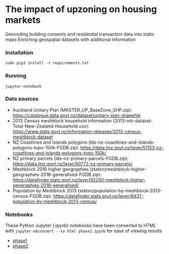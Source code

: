 # The impact of upzoning on housing markets
Geocoding building consents and residential transaction data into static maps
Enriching geospatial datasets with additional information

### Installation

`sudo pip3 install -r requirements.txt`

### Running

`jupyter-notebook`

### Data sources

- Auckland Unitary Plan (MASTER_UP_BaseZone_SHP.zip): https://catalogue.data.govt.nz/dataset/unitary-plan-shapefile
- 2013 Census meshblock household information (2013-mb-dataset-Total-New-Zealand-Household.csv): https://www.stats.govt.nz/information-releases/2013-census-meshblock-dataset
- NZ Coastlines and Islands polygons (lds-nz-coastlines-and-islands-polygons-topo-150k-FGDB.zip): https://data.linz.govt.nz/layer/51153-nz-coastlines-and-islands-polygons-topo-150k/
- NZ primary parcels (lds-nz-primary-parcels-FGDB.zip): https://data.linz.govt.nz/layer/50772-nz-primary-parcels/
- Meshblock 2018 higher geographies (statsnzmeshblock-higher-geographies-2018-generalised-FGDB.zip): https://datafinder.stats.govt.nz/layer/92200-meshblock-higher-geographies-2018-generalised/
- Population by Meshblock 2013 (statsnzpopulation-by-meshblock-2013-census-FGDB.zip): https://datafinder.stats.govt.nz/layer/8437-population-by-meshblock-2013-census/

### Notebooks

These Python Jupyter (.ipynb) notebooks have been converted to HTML with `jupyter-nbconvert --to html phase1.ipynb` for ease of viewing results

- [phase1](https://uoa-eresearch.github.io/house-upzone/phase1)
- [phase2](https://uoa-eresearch.github.io/house-upzone/phase2)